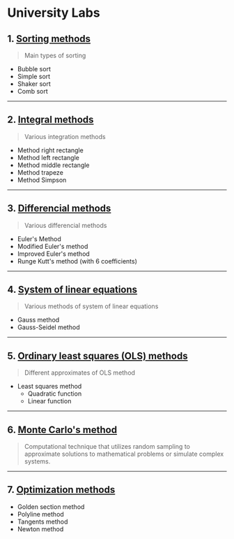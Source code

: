 # University Labs

## 1. [Sorting methods](Lab1/readme.md)

> Main types of sorting

- Bubble sort
- Simple sort
- Shaker sort
- Comb sort

---

## 2. [Integral methods](Lab2/readme.md)

> Various integration methods

- Method right rectangle
- Method left rectangle
- Method middle rectangle
- Method trapeze
- Method Simpson

---

## 3. [Differencial methods](Lab3/readme.md)

> Various differencial methods

- Euler's Method 
- Modified Euler's method 
- Improved Euler's method
- Runge Kutt's method (with 6 coefficients)

---

## 4. [System of linear equations](Lab4/readme.md)

> Various methods of system of linear equations

- Gauss method
- Gauss-Seidel method

---

## 5. [Ordinary least squares (OLS) methods](Lab5/readme.md)

> Different approximates of OLS method

- Least squares method
  - Quadratic function
  - Linear function  
---

## 6. [Monte Carlo's method](Lab6/readme.md)

> Computational technique that utilizes random sampling to approximate solutions to mathematical problems or simulate complex systems.

---

## 7. [Optimization methods](Lab7/readme.md)

- Golden section method
- Polyline method
- Tangents method 
- Newton method